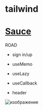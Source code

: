 # tailwind

# [ Sauce ](https://www.frontendmentor.io/)

 ROAD
 
   - sign in/up
 
  - useMemo
  
  - useLazy
  
  - useCallback
  
  - header
 
 
![изображение](https://user-images.githubusercontent.com/31801595/162470330-d375d6b9-1b74-4069-96e1-b4734fcd68b8.png)
